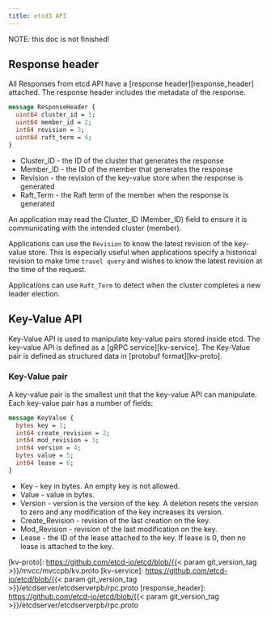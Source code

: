 ```yaml
---
title: etcd3 API
---
```


NOTE: this doc is not finished!

## Response header

All Responses from etcd API have a [response header][response_header] attached. The response header includes the metadata of the response.

```proto
message ResponseHeader {
  uint64 cluster_id = 1;
  uint64 member_id = 2;
  int64 revision = 3;
  uint64 raft_term = 4;
}
```

* Cluster_ID - the ID of the cluster that generates the response
* Member_ID - the ID of the member that generates the response
* Revision - the revision of the key-value store when the response is generated
* Raft_Term - the Raft term of the member when the response is generated

An application may read the Cluster_ID (Member_ID) field to ensure it is communicating with the intended cluster (member).

Applications can use the `Revision` to know the latest revision of the key-value store. This is especially useful when applications specify a historical revision to make time `travel query` and wishes to know the latest revision at the time of the request.

Applications can use `Raft_Term` to detect when the cluster completes a new leader election.

## Key-Value API

Key-Value API is used to manipulate key-value pairs stored inside etcd. The key-value API is defined as a [gRPC service][kv-service]. The Key-Value pair is defined as structured data in [protobuf format][kv-proto].

### Key-Value pair

A key-value pair is the smallest unit that the key-value API can manipulate. Each key-value pair has a number of fields:

```protobuf
message KeyValue {
  bytes key = 1;
  int64 create_revision = 2;
  int64 mod_revision = 3;
  int64 version = 4;
  bytes value = 5;
  int64 lease = 6;
}
```

* Key - key in bytes. An empty key is not allowed.
* Value - value in bytes.
* Version - version is the version of the key. A deletion resets the version to zero and any modification of the key increases its version.
* Create_Revision - revision of the last creation on the key.
* Mod_Revision - revision of the last modification on the key.
* Lease - the ID of the lease attached to the key. If lease is 0, then no lease is attached to the key.

[kv-proto]: https://github.com/etcd-io/etcd/blob/{{< param git_version_tag >}}/mvcc/mvccpb/kv.proto
[kv-service]: https://github.com/etcd-io/etcd/blob/{{< param git_version_tag >}}/etcdserver/etcdserverpb/rpc.proto
[response_header]: https://github.com/etcd-io/etcd/blob/{{< param git_version_tag >}}/etcdserver/etcdserverpb/rpc.proto
